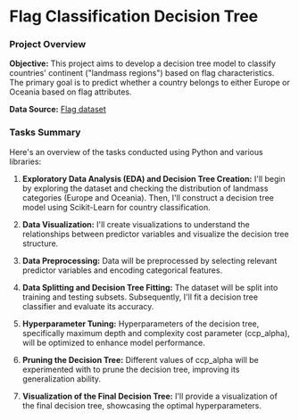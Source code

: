 # Flag Classification Decision Tree
### Project Overview

**Objective:** This project aims to develop a decision tree model to classify countries' continent ("landmass regions") based on flag characteristics. The primary goal is to predict whether a country belongs to either Europe or Oceania based on flag attributes.

**Data Source:** [Flag dataset](https://archive.ics.uci.edu/dataset/40/flags)

### Tasks Summary

Here's an overview of the tasks conducted using Python and various libraries:

1. **Exploratory Data Analysis (EDA) and Decision Tree Creation:** I'll begin by exploring the dataset and checking the distribution of landmass categories (Europe and Oceania). Then, I'll construct a decision tree model using Scikit-Learn for country classification.

2. **Data Visualization:** I'll create visualizations to understand the relationships between predictor variables and visualize the decision tree structure.

3. **Data Preprocessing:** Data will be preprocessed by selecting relevant predictor variables and encoding categorical features.

4. **Data Splitting and Decision Tree Fitting:** The dataset will be split into training and testing subsets. Subsequently, I'll fit a decision tree classifier and evaluate its accuracy.

5. **Hyperparameter Tuning:** Hyperparameters of the decision tree, specifically maximum depth and complexity cost parameter (ccp_alpha), will be optimized to enhance model performance.

6. **Pruning the Decision Tree:** Different values of ccp_alpha will be experimented with to prune the decision tree, improving its generalization ability.

7. **Visualization of the Final Decision Tree:** I'll provide a visualization of the final decision tree, showcasing the optimal hyperparameters.